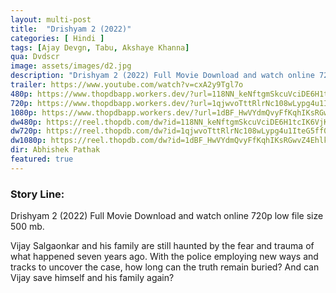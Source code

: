 ```yaml
---
layout: multi-post
title:  "Drishyam 2 (2022)"
categories: [ Hindi ]
tags: [Ajay Devgn, Tabu, Akshaye Khanna]
qua: Dvdscr
image: assets/images/d2.jpg
description: "Drishyam 2 (2022) Full Movie Download and watch online 720p low file size 500 mb."
trailer: https://www.youtube.com/watch?v=cxA2y9Tgl7o
480p: https://www.thopdbapp.workers.dev/?url=118NN_keNftgmSkcuVciDE6H1tcIK6VjK
720p: https://www.thopdbapp.workers.dev/?url=1qjwvoTttRlrNc108wLypg4u1IteG5ff0
1080p: https://www.thopdbapp.workers.dev/?url=1dBF_HwVYdmQvyFfKqhIKsRGwvZ4Ehlku
dw480p: https://reel.thopdb.com/dw?id=118NN_keNftgmSkcuVciDE6H1tcIK6VjK
dw720p: https://reel.thopdb.com/dw?id=1qjwvoTttRlrNc108wLypg4u1IteG5ff0
dw1080p: https://reel.thopdb.com/dw?id=1dBF_HwVYdmQvyFfKqhIKsRGwvZ4Ehlku
dir: Abhishek Pathak
featured: true
---
```


### Story Line:
Drishyam 2  (2022) Full Movie Download and watch online 720p low file size 500 mb.

Vijay Salgaonkar and his family are still haunted by the fear and trauma of what happened seven years ago. With the police employing new ways and tracks to uncover the case, how long can the truth remain buried? And can Vijay save himself and his family again?